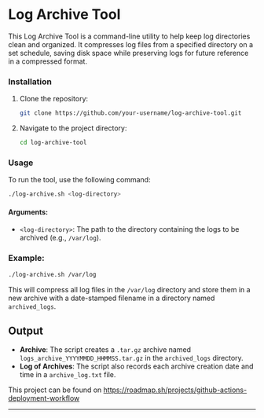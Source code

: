 # Log Archive Tool

This Log Archive Tool is a command-line utility to help keep log directories clean and organized. It compresses log files from a specified directory on a set schedule, saving disk space while preserving logs for future reference in a compressed format.

### Installation

1. Clone the repository:
   ```bash
   git clone https://github.com/your-username/log-archive-tool.git
   ```
2. Navigate to the project directory:
   ```bash
   cd log-archive-tool
   ```

### Usage

To run the tool, use the following command:

```bash
./log-archive.sh <log-directory>
```

#### Arguments:

- `<log-directory>`: The path to the directory containing the logs to be archived (e.g., `/var/log`).

### Example:

```bash
./log-archive.sh /var/log
```

This will compress all log files in the `/var/log` directory and store them in a new archive with a date-stamped filename in a directory named `archived_logs`.

## Output

- **Archive**: The script creates a `.tar.gz` archive named `logs_archive_YYYYMMDD_HHMMSS.tar.gz` in the `archived_logs` directory.
- **Log of Archives**: The script also records each archive creation date and time in a `archive_log.txt` file.

This project can be found on https://roadmap.sh/projects/github-actions-deployment-workflow

---
